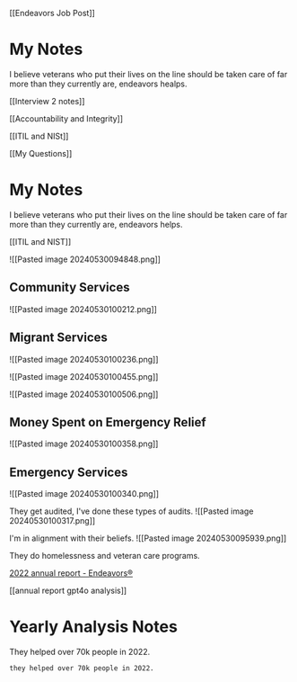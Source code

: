 [[Endeavors Job Post]]
# My Notes 
I believe veterans who put their lives on the line should be taken care of far more than they currently are, endeavors healps. 



[[Interview 2 notes]] 

[[Accountability and Integrity]] 

[[ITIL and NISt]] 

[[My Questions]] 

# My Notes 

I believe veterans who put their lives on the line should be taken care of far more than they currently are, endeavors helps. 

[[ITIL and NIST]] 



![[Pasted image 20240530094848.png]]

## Community Services
![[Pasted image 20240530100212.png]]

## Migrant Services
![[Pasted image 20240530100236.png]]

![[Pasted image 20240530100455.png]]

![[Pasted image 20240530100506.png]]

## Money Spent on Emergency Relief
![[Pasted image 20240530100358.png]] 

## Emergency Services
![[Pasted image 20240530100340.png]]

They get audited, I've done these types of audits.
![[Pasted image 20240530100317.png]]

I'm in alignment with their beliefs.
![[Pasted image 20240530095939.png]]

They do homelessness and veteran care programs.

[2022 annual report - Endeavors®](https://endeavors.org/2022-annual-report/)

[[annual report gpt4o analysis]] 

# Yearly Analysis Notes

They helped over 70k people in 2022.
```
they helped over 70k people in 2022. 
